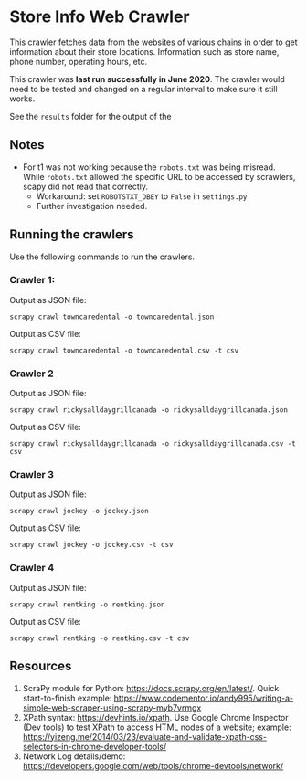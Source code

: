 # Store Info Web Crawler

This crawler fetches data from the websites of various chains in order to get information about their store locations.
Information such as store name, phone number, operating hours, etc.

This crawler was **last run successfully in June 2020**. The crawler would need to be tested and changed on a regular 
interval to make sure it still works.

See the `results` folder for the output of the

## Notes

* For t1 was not working because the `robots.txt` was being misread. While `robots.txt` allowed the specific URL to be accessed by scrawlers, scapy did not read that correctly.
    * Workaround: set `ROBOTSTXT_OBEY` to `False` in `settings.py`
    * Further investigation needed. 

## Running the crawlers

Use the following commands to run the crawlers.

### Crawler 1:

Output as JSON file:
```
scrapy crawl towncaredental -o towncaredental.json
```

Output as CSV file:
```
scrapy crawl towncaredental -o towncaredental.csv -t csv
```

### Crawler 2

Output as JSON file:
```
scrapy crawl rickysalldaygrillcanada -o rickysalldaygrillcanada.json
```

Output as CSV file:
```
scrapy crawl rickysalldaygrillcanada -o rickysalldaygrillcanada.csv -t csv
```

### Crawler 3

Output as JSON file:
```
scrapy crawl jockey -o jockey.json
```

Output as CSV file:
```
scrapy crawl jockey -o jockey.csv -t csv
```


### Crawler 4

Output as JSON file:
```
scrapy crawl rentking -o rentking.json
```

Output as CSV file:
```
scrapy crawl rentking -o rentking.csv -t csv
```

## Resources

1.	ScraPy module for Python: <https://docs.scrapy.org/en/latest/>. Quick start-to-finish example: <https://www.codementor.io/andy995/writing-a-simple-web-scraper-using-scrapy-myb7vrmgx>
2.	XPath syntax: <https://devhints.io/xpath>. Use Google Chrome Inspector (Dev tools) to test XPath to access HTML nodes of a website; example: <https://yizeng.me/2014/03/23/evaluate-and-validate-xpath-css-selectors-in-chrome-developer-tools/>
3.	Network Log details/demo: <https://developers.google.com/web/tools/chrome-devtools/network/>
